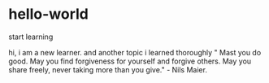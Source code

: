 # hello-world
start learning

hi,
i am a new learner.
and
another topic i learned thoroughly
" Mast you do good.
  May you find forgiveness for yourself and forgive others.
  May you share freely, never taking more than you give."
                                           - Nils Maier.
 
